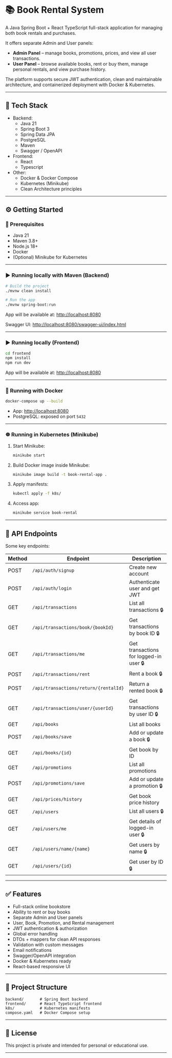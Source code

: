 # 📚 Book Rental System

A Java Spring Boot + React TypeScript full-stack application for managing both book rentals and purchases. 

It offers separate Admin and User panels:
* **Admin Panel** – manage books, promotions, prices, and view all user transactions.
* **User Panel** – browse available books, rent or buy them, manage personal rentals, and view purchase history.

The platform supports secure JWT authentication, clean and maintainable architecture, and containerized deployment with Docker & Kubernetes.

---

## 🚀 Tech Stack
* Backend:
   * Java 21
   * Spring Boot 3
   * Spring Data JPA
   * PostgreSQL
   * Maven
   * Swagger / OpenAPI
* Frontend:
   * React
   * Typescript
* Other:
   * Docker & Docker Compose
   * Kubernetes (Minikube)
   * Clean Architecture principles
---

## ⚙️ Getting Started

### 🔧 Prerequisites

* Java 21
* Maven 3.8+
* Node.js 18+
* Docker
* (Optional) Minikube for Kubernetes

---

### ▶️ Running locally with Maven (Backend)

```bash
# Build the project
./mvnw clean install

# Run the app
./mvnw spring-boot:run
```

App will be available at: [http://localhost:8080](http://localhost:8080)

Swagger UI: [http://localhost:8080/swagger-ui/index.html](http://localhost:8080/swagger-ui/index.html)

---

### ▶️ Running locally (Frontend)

```bash
cd frontend
npm install
npm run dev
```

App will be available at: [http://localhost:8080](http://localhost:8080)

---

### 🐳 Running with Docker

```bash
docker-compose up --build
```

* App: [http://localhost:8080](http://localhost:8080)
* PostgreSQL: exposed on port `5432`

---

### ☸️ Running in Kubernetes (Minikube)

1. Start Minikube:

   ```bash
   minikube start
   ```

2. Build Docker image inside Minikube:

   ```bash
   minikube image build -t book-rental-app .
   ```

3. Apply manifests:

   ```bash
   kubectl apply -f k8s/
   ```

4. Access app:

   ```bash
   minikube service book-rental
   ```

---

## 📑 API Endpoints

Some key endpoints:

| Method | Endpoint                                 | Description                              |
| ------ | ---------------------------------------- | ---------------------------------------- |
| POST   | `/api/auth/signup`                       | Create new account                       |
| POST   | `/api/auth/login`                        | Authenticate user and get JWT            |
| GET    | `/api/transactions`                      | List all transactions 🔒                 |
| GET    | `/api/transactions/book/{bookId}`        | Get transactions by book ID 🔒           |
| GET    | `/api/transactions/me`                   | Get transactions for logged-in user 🔒   |
| POST   | `/api/transactions/rent`                 | Rent a book 🔒                           |
| POST   | `/api/transactions/return/{rentalId}`    | Return a rented book 🔒                  |
| GET    | `/api/transactions/user/{userId}`        | Get transactions by user ID 🔒           |
| GET    | `/api/books`                             | List all books                           |
| POST   | `/api/books/save`                        | Add or update a book 🔒                  |
| GET    | `/api/books/{id}`                        | Get book by ID                           |
| GET    | `/api/promotions`                        | List all promotions                      |
| POST   | `/api/promotions/save`                   | Add or update a promotion 🔒             |
| GET    | `/api/prices/history`                    | Get book price history                   |
| GET    | `/api/users`                             | List all users 🔒                        |
| GET    | `/api/users/me`                          | Get details of logged-in user 🔒         |
| GET    | `/api/users/name/{name}`                 | Get users by name 🔒                     |
| GET    | `/api/users/{id}`                        | Get user by ID 🔒                        |
---

## ✅ Features

* Full-stack online bookstore
* Ability to rent or buy books
* Separate Admin and User panels
* User, Book, Promotion, and Rental management
* JWT authentication & authorization
* Global error handling
* DTOs + mappers for clean API responses
* Validation with custom messages
* Email notifications
* Swagger/OpenAPI integration
* Docker & Kubernetes ready
* React-based responsive UI

---

## 📁 Project Structure

```
backend/       # Spring Boot backend
frontend/      # React TypeScript frontend
k8s/           # Kubernetes manifests
compose.yaml   # Docker Compose setup
```

---

## 📜 License

This project is private and intended for personal or educational use.

---
